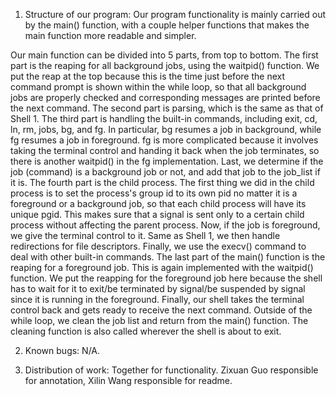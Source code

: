 1. Structure of our program:
Our program functionality is mainly carried out by the main() function, with a couple helper functions that makes the main function more readable and simpler. 

Our main function can be divided into 5 parts, from top to bottom. The first part is the reaping for all background jobs, using the waitpid() function. We put the reap at the top because this is the time just before the next command prompt is shown within the while loop, so that all background jobs are properly checked and corresponding messages are printed before the next command. The second part is parsing, which is the same as that of Shell 1. The third part is handling the built-in commands, including exit, cd, ln, rm, jobs, bg, and fg. In particular, bg resumes a job in background, while fg resumes a job in foreground. fg is more complicated because it involves taking the terminal control and handing it back when the job terminates, so there is another waitpid() in the fg implementation. Last, we determine if the job (command) is a background job or not, and add that job to the job_list if it is. The fourth part is the child process. The first thing we did in the child process is to set the process's group id to its own pid no matter it is a foreground or a background job, so that each child process will have its unique pgid. This makes sure that a signal is sent only to a certain child process without affecting the parent process. Now, if the job is foreground, we give the terminal control to it. Same as Shell 1, we then handle redirections for file descriptors. Finally, we use the execv() command to deal with other built-in commands. The last part of the main() function is the reaping for a foreground job. This is again implemented with the waitpid() function. We put the reapping for the foreground job here because the shell has to wait for it to exit/be terminated by signal/be suspended by signal since it is running in the foreground. Finally, our shell takes the terminal control back and gets ready to receive the next command. Outside of the while loop, we clean the job list and return from the main() function. The cleaning function is also called wherever the shell is about to exit. 

2. Known bugs: N/A.

3. Distribution of work:
Together for functionality. Zixuan Guo responsible for annotation, Xilin Wang
responsible for readme. 
